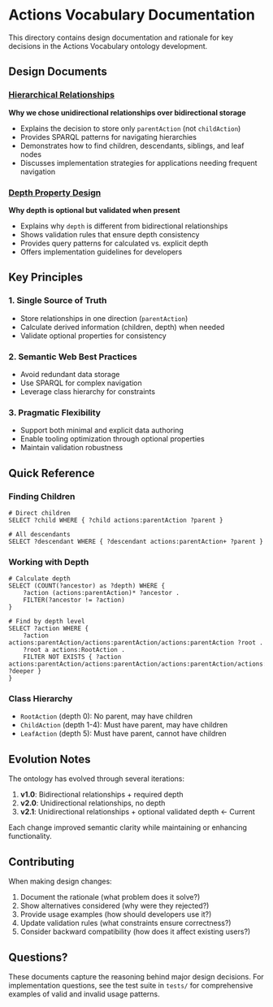 # Actions Vocabulary Documentation

This directory contains design documentation and rationale for key decisions in the Actions Vocabulary ontology development.

## Design Documents

### [Hierarchical Relationships](./hierarchical-relationships.md)
**Why we chose unidirectional relationships over bidirectional storage**

- Explains the decision to store only `parentAction` (not `childAction`)
- Provides SPARQL patterns for navigating hierarchies
- Demonstrates how to find children, descendants, siblings, and leaf nodes
- Discusses implementation strategies for applications needing frequent navigation

### [Depth Property Design](./depth-property-design.md)
**Why depth is optional but validated when present**

- Explains why `depth` is different from bidirectional relationships
- Shows validation rules that ensure depth consistency
- Provides query patterns for calculated vs. explicit depth
- Offers implementation guidelines for developers

## Key Principles

### 1. Single Source of Truth
- Store relationships in one direction (`parentAction`)
- Calculate derived information (children, depth) when needed
- Validate optional properties for consistency

### 2. Semantic Web Best Practices
- Avoid redundant data storage
- Use SPARQL for complex navigation
- Leverage class hierarchy for constraints

### 3. Pragmatic Flexibility
- Support both minimal and explicit data authoring
- Enable tooling optimization through optional properties
- Maintain validation robustness

## Quick Reference

### Finding Children
```sparql
# Direct children
SELECT ?child WHERE { ?child actions:parentAction ?parent }

# All descendants  
SELECT ?descendant WHERE { ?descendant actions:parentAction+ ?parent }
```

### Working with Depth
```sparql
# Calculate depth
SELECT (COUNT(?ancestor) as ?depth) WHERE {
    ?action (actions:parentAction)* ?ancestor .
    FILTER(?ancestor != ?action)
}

# Find by depth level
SELECT ?action WHERE {
    ?action actions:parentAction/actions:parentAction/actions:parentAction ?root .
    ?root a actions:RootAction .
    FILTER NOT EXISTS { ?action actions:parentAction/actions:parentAction/actions:parentAction/actions:parentAction ?deeper }
}
```

### Class Hierarchy
- `RootAction` (depth 0): No parent, may have children
- `ChildAction` (depth 1-4): Must have parent, may have children  
- `LeafAction` (depth 5): Must have parent, cannot have children

## Evolution Notes

The ontology has evolved through several iterations:

1. **v1.0**: Bidirectional relationships + required depth
2. **v2.0**: Unidirectional relationships, no depth
3. **v2.1**: Unidirectional relationships + optional validated depth ← Current

Each change improved semantic clarity while maintaining or enhancing functionality.

## Contributing

When making design changes:

1. Document the rationale (what problem does it solve?)
2. Show alternatives considered (why were they rejected?)
3. Provide usage examples (how should developers use it?)
4. Update validation rules (what constraints ensure correctness?)
5. Consider backward compatibility (how does it affect existing users?)

## Questions?

These documents capture the reasoning behind major design decisions. For implementation questions, see the test suite in `tests/` for comprehensive examples of valid and invalid usage patterns.